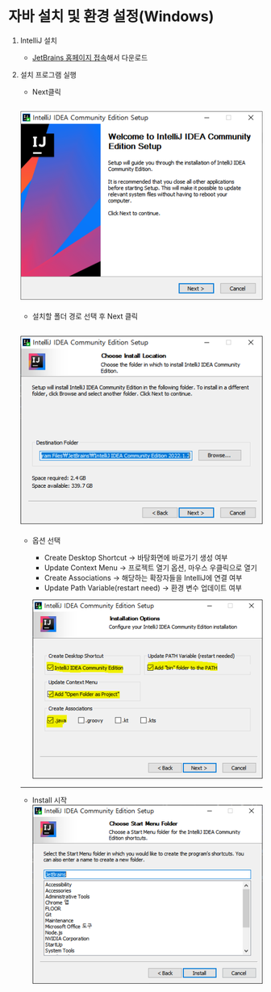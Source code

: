 # 자바 설치 및 환경 설정(Windows)
1. IntelliJ 설치
    - [JetBrains 홈페이지 접속](https://www.jetbrains.com/ko-kr/idea/)해서 다운로드
2. 설치 프로그램 실행
    + Next클릭 
    
    ![Alt text](./Images/JavaSetting/IntelliJ%20Install1.PNG)
    ---
    + 설치할 폴더 경로 선택 후 Next 클릭

    ![Alt text](./Images/JavaSetting/IntelliJ%20Install2.PNG)
    ---
    + 옵션 선택 
        - Create Desktop Shortcut -> 바탕화면에 바로가기 생성 여부
        - Update Context Menu -> 프로젝트 열기 옵션, 마우스 우클릭으로 열기
        - Create Associations -> 해당하는 확장자들을 IntelliJ에 연결 여부
        - Update Path Variable(restart need) -> 환경 변수 업데이트 여부
    
        ![Alt text](./Images/JavaSetting/IntelliJ%20Install3.PNG)
    ---
    + Install 시작
        ![Alt text](./Images/JavaSetting/IntelliJ%20Install4.PNG)
    
    
